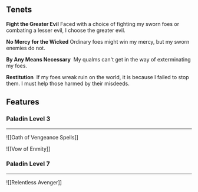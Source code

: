 ## Tenets

**Fight the Greater Evil**
Faced with a choice of fighting my sworn foes or combating a lesser evil, I choose the greater evil.

**No Mercy for the Wicked**
Ordinary foes might win my mercy, but my sworn enemies do not.

**By Any Means Necessary** 
My qualms can't get in the way of exterminating my foes.

**Restitution** 
If my foes wreak ruin on the world, it is because I failed to stop them. I must help those harmed by their misdeeds.

## Features
### Paladin Level 3
---
![[Oath of Vengeance Spells]]

![[Vow of Enmity]]
### Paladin Level 7
---

![[Relentless Avenger]]